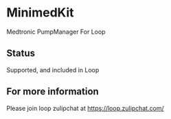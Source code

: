 # MinimedKit
Medtronic PumpManager For Loop

## Status
Supported, and included in Loop

## For more information
Please join loop zulipchat at https://loop.zulipchat.com/
